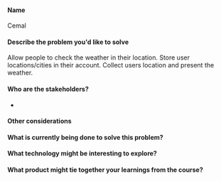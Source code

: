 #### Name 
Cemal
    
#### Describe the problem you'd like to solve
Allow people to check the weather in their location.
Store user locations/cities in their account.
Collect users location and present the weather.
    
#### Who are the stakeholders?
-
#### Other considerations

#### What is currently being done to solve this problem?

#### What technology might be interesting to explore?

#### What product might tie together your learnings from the course?

